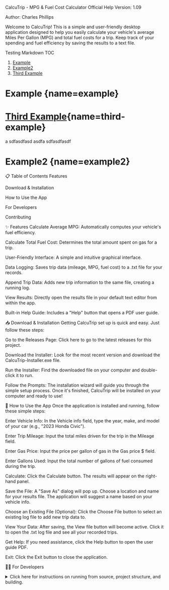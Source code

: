 CalcuTrip - MPG & Fuel Cost Calculator Official Help
Version: 1.09

Author: Charles Phillips

Welcome to CalcuTrip! This is a simple and user-friendly desktop application designed to help you easily calculate your vehicle's average Miles Per Gallon (MPG) and total fuel costs for a trip. Keep track of your spending and fuel efficiency by saving the results to a text file.

Testing Markdown TOC

1. [Example](#example)
2. [Example2](#example2)
3. [Third Example](#third-example)

# Example [](#){name=example}

# [Third Example](#){name=third-example}

a
sdfasdfasd
asdfa
sdfasdfasdf

# Example2 [](#){name=example2}

📋 Table of Contents
Features

Download & Installation

How to Use the App

For Developers

Contributing

✨ Features
Calculate Average MPG: Automatically computes your vehicle's fuel efficiency.

Calculate Total Fuel Cost: Determines the total amount spent on gas for a trip.

User-Friendly Interface: A simple and intuitive graphical interface.

Data Logging: Saves trip data (mileage, MPG, fuel cost) to a .txt file for your records.

Append Trip Data: Adds new trip information to the same file, creating a running log.

View Results: Directly open the results file in your default text editor from within the app.

Built-in Help Guide: Includes a "Help" button that opens a PDF user guide.

📥 Download & Installation
Getting CalcuTrip set up is quick and easy. Just follow these steps:

Go to the Releases Page: Click here to go to the latest releases for this project.

Download the Installer: Look for the most recent version and download the CalcuTrip-Installer.exe file.

Run the Installer: Find the downloaded file on your computer and double-click it to run.

Follow the Prompts: The installation wizard will guide you through the simple setup process. Once it's finished, CalcuTrip will be installed on your computer and ready to use!

📖 How to Use the App
Once the application is installed and running, follow these simple steps:

Enter Vehicle Info: In the Vehicle info field, type the year, make, and model of your car (e.g., "2023 Honda Civic").

Enter Trip Mileage: Input the total miles driven for the trip in the Mileage field.

Enter Gas Price: Input the price per gallon of gas in the Gas price $ field.

Enter Gallons Used: Input the total number of gallons of fuel consumed during the trip.

Calculate: Click the Calculate button. The results will appear on the right-hand panel.

Save the File: A "Save As" dialog will pop up. Choose a location and name for your results file. The application will suggest a name based on your vehicle info.

Choose an Existing File (Optional): Click the Choose File button to select an existing log file to add new trip data to.

View Your Data: After saving, the View file button will become active. Click it to open the .txt log file and see all your recorded trips.

Get Help: If you need assistance, click the Help button to open the user guide PDF.

Exit: Click the Exit button to close the application.

👨‍💻 For Developers
<details>
<summary>Click here for instructions on running from source, project structure, and building.</summary>

Project Structure
CalcuTrip/
├── assets/
│   ├── imgs/
│   └── pdf/
├── main.py
└── README.md

Prerequisites
To run this project from the source code, you will need Python 3 installed on your system. The application uses the built-in tkinter library, so no external package installations are required.

Running from Source
Clone the repository:

git clone https://github.com/your-username/CalcuTrip.git

Navigate to the project directory:

cd CalcuTrip

Run the application:

python main.py


# Average MPG & Total Fuel Cost Calculator v1.09

This software denotes a fully working Tkinter GUI program that allows users to calculate the total average MPG and fuel cost for a trip.

To use this program one must enter the demographics of a car such as year, make, and model. Next, the user needs to enter valid trip details into the form. Afterward, the user can write the data to a file or view the program output results in the output window. Note. A user must enter a value greater than zero or the program will throw an error message saying: "Zero is not a valid input."

To install this software, simply download the latest installer zip found under the 'Releases' section on this GitHub repo.
Note: you must read and agree to the latest [Terms of Service](https://github.com/CPhillips-dev/average-mpg-calculator?tab=Apache-2.0-1-ov-file) and license agreements upon installing.
